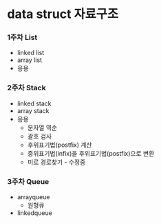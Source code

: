 # data struct 자료구조 #

### 1주차 List ###
* linked list
* array list
* 응용

### 2주차 Stack ###
* linked stack
* array stack
* 응용
	* 문자열 역순
	* 괄호 검사
	* 후위표기법(postfix) 계산
	* 중위표기법(infix)을 후위표기법(postfix)으로 변환
	* 미로 경로찾기 - 수정중


### 3주차 Queue ###
* arrayqueue
	- 원형큐
* linkedqueue
